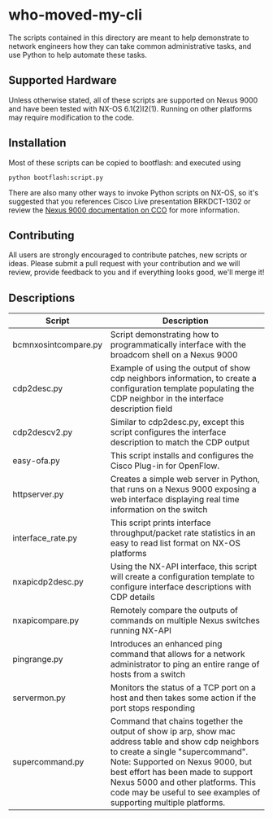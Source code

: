 who-moved-my-cli
================

The scripts contained in this directory are meant to help demonstrate to network
engineers how they can take common administrative tasks, and use Python to help
automate these tasks. 

Supported Hardware
----
Unless otherwise stated, all of these scripts are supported on Nexus 9000 and
have been tested with NX-OS 6.1(2)I2(1). Running on other platforms may require
modification to the code.

Installation
----
Most of these scripts can be copied to bootflash: and executed using
```
python bootflash:script.py
````
There are also many other ways to invoke Python scripts on NX-OS, so it's 
suggested that you references Cisco Live presentation BRKDCT-1302 or review
the [Nexus 9000 documentation on CCO] for more information. 

Contributing
----
All users are strongly encouraged to contribute patches, new scripts or ideas.
Please submit a pull request with your contribution and we will review, provide
feedback to you and if everything looks good, we'll merge it!


Descriptions
----

| Script               | Description                                                                                                                                                                                                                                                                                                                | 
|----------------------|----------------------------------------------------------------------------------------------------------------------------------------------------------------------------------------------------------------------------------------------------------------------------------------------------------------------------|
| bcmnxosintcompare.py | Script demonstrating how to programmatically interface with the broadcom shell on a Nexus 9000 |
| cdp2desc.py          | Example of using the output of show cdp neighbors information, to create a configuration template populating the CDP neighbor in the interface description field |
| cdp2descv2.py        | Similar to cdp2desc.py, except this script configures the interface description to match the CDP output |
| easy-ofa.py          | This script installs and configures the Cisco Plug-in for OpenFlow. |
| httpserver.py        | Creates a simple web server in Python, that runs on a Nexus 9000 exposing a web interface displaying real time information on the switch | 
| interface_rate.py    | This script prints interface throughput/packet rate statistics in an easy to read list format on NX-OS platforms |
| nxapicdp2desc.py     | Using the NX-API interface, this script will create a configuration template to configure interface descriptions with CDP details |
| nxapicompare.py      | Remotely compare the outputs of commands on multiple Nexus switches running NX-API |
| pingrange.py         | Introduces an enhanced ping command that allows for a network administrator to ping an entire range of hosts from a switch |
| servermon.py         | Monitors the status of a TCP port on a host and then takes some action if the port stops responding |
| supercommand.py      | Command that chains together the output of show ip arp, show mac address table and show cdp neighbors to create a single "supercommand". Note: Supported on Nexus 9000, but best effort has been made to support Nexus 5000 and other platforms. This code may be useful to see examples of supporting multiple platforms. |

[Nexus 9000 documentation on CCO]:http://www.cisco.com/c/en/us/td/docs/switches/datacenter/nexus9000/sw/6-x/programmability/guide/b_Cisco_Nexus_9000_Series_NX-OS_Programmability_Guide/b_Cisco_Nexus_9000_Series_NX-OS_Programmability_Configuration_Guide_chapter_01.html
